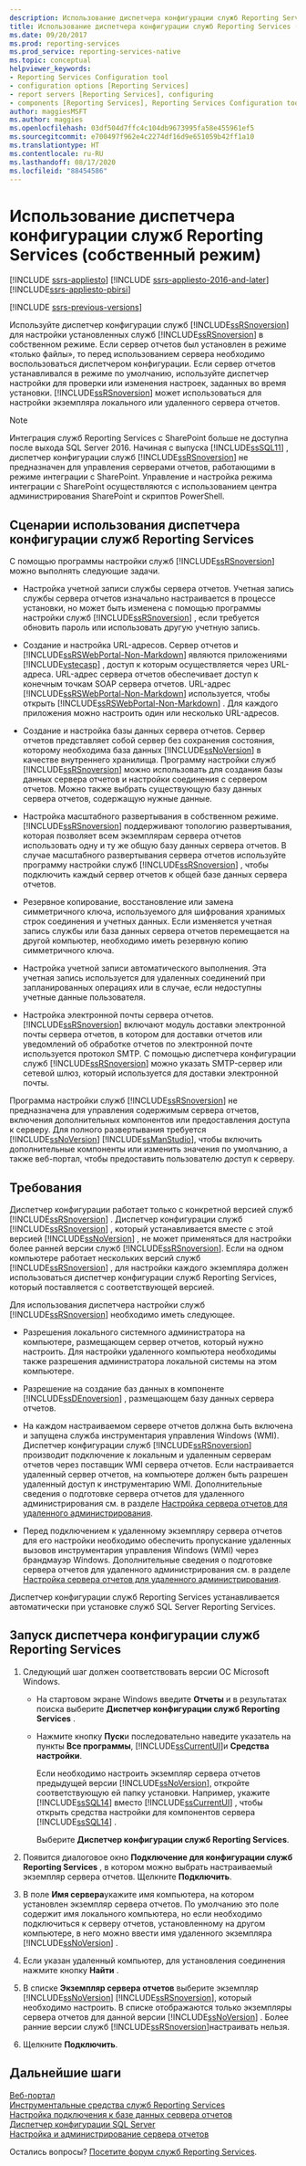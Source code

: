 ```yaml
---
description: Использование диспетчера конфигурации служб Reporting Services (собственный режим)
title: Использование диспетчера конфигурации служб Reporting Services (собственный режим) | Документы Майкрософт
ms.date: 09/20/2017
ms.prod: reporting-services
ms.prod_service: reporting-services-native
ms.topic: conceptual
helpviewer_keywords:
- Reporting Services Configuration tool
- configuration options [Reporting Services]
- report servers [Reporting Services], configuring
- components [Reporting Services], Reporting Services Configuration tool
author: maggiesMSFT
ms.author: maggies
ms.openlocfilehash: 03df504d7ffc4c104db9673995fa58e455961ef5
ms.sourcegitcommit: e700497f962e4c2274df16d9e651059b42ff1a10
ms.translationtype: HT
ms.contentlocale: ru-RU
ms.lasthandoff: 08/17/2020
ms.locfileid: "88454586"
---
```

# <a name="reporting-services-configuration-manager-native-mode"></a>Использование диспетчера конфигурации служб Reporting Services (собственный режим)

[!INCLUDE [ssrs-appliesto](../../includes/ssrs-appliesto.md)] [!INCLUDE [ssrs-appliesto-2016-and-later](../../includes/ssrs-appliesto-2016-and-later.md)] [!INCLUDE[ssrs-appliesto-pbirsi](../../includes/ssrs-appliesto-pbirs.md)]

[!INCLUDE [ssrs-previous-versions](../../includes/ssrs-previous-versions.md)]

Используйте диспетчер конфигурации служб [!INCLUDE[ssRSnoversion](../../includes/ssrsnoversion-md.md)] для настройки установленных служб [!INCLUDE[ssRSnoversion](../../includes/ssrsnoversion-md.md)] в собственном режиме. Если сервер отчетов был установлен в режиме «только файлы», то перед использованием сервера необходимо воспользоваться диспетчером конфигурации. Если сервер отчетов устанавливался в режиме по умолчанию, используйте диспетчер настройки для проверки или изменения настроек, заданных во время установки. [!INCLUDE[ssRSnoversion](../../includes/ssrsnoversion-md.md)] может использоваться для настройки экземпляра локального или удаленного сервера отчетов.

> [!NOTE]
> Интеграция служб Reporting Services с SharePoint больше не доступна после выхода SQL Server 2016. Начиная с выпуска [!INCLUDE[ssSQL11](../../includes/sssql11-md.md)] , диспетчер конфигурации служб [!INCLUDE[ssRSnoversion](../../includes/ssrsnoversion-md.md)] не предназначен для управления серверами отчетов, работающими в режиме интеграции с SharePoint. Управление и настройка режима интеграции с SharePoint осуществляются с использованием центра администрирования SharePoint и скриптов PowerShell.  
  
##  <a name="scenarios-to-use-reporting-services-configuration-manager"></a><a name="bkmk_scenarios"></a> Сценарии использования диспетчера конфигурации служб Reporting Services  
 С помощью программы настройки служб [!INCLUDE[ssRSnoversion](../../includes/ssrsnoversion-md.md)] можно выполнять следующие задачи.  
  
-   Настройка учетной записи службы сервера отчетов. Учетная запись службы сервера отчетов изначально настраивается в процессе установки, но может быть изменена с помощью программы настройки служб [!INCLUDE[ssRSnoversion](../../includes/ssrsnoversion-md.md)] , если требуется обновить пароль или использовать другую учетную запись.  
  
-   Создание и настройка URL-адресов. Сервер отчетов и [!INCLUDE[ssRSWebPortal-Non-Markdown](../../includes/ssrswebportal-non-markdown-md.md)] являются приложениями [!INCLUDE[vstecasp](../../includes/vstecasp-md.md)] , доступ к которым осуществляется через URL-адреса. URL-адрес сервера отчетов обеспечивает доступ к конечным точкам SOAP сервера отчетов. URL-адрес [!INCLUDE[ssRSWebPortal-Non-Markdown](../../includes/ssrswebportal-non-markdown-md.md)] используется, чтобы открыть [!INCLUDE[ssRSWebPortal-Non-Markdown](../../includes/ssrswebportal-non-markdown-md.md)] . Для каждого приложения можно настроить один или несколько URL-адресов.  
  
-   Создание и настройка базы данных сервера отчетов. Сервер отчетов представляет собой сервер без сохранения состояния, которому необходима база данных [!INCLUDE[ssNoVersion](../../includes/ssnoversion-md.md)] в качестве внутреннего хранилища. Программу настройки служб [!INCLUDE[ssRSnoversion](../../includes/ssrsnoversion-md.md)] можно использовать для создания базы данных сервера отчетов и настройки соединения с сервером отчетов. Можно также выбрать существующую базу данных сервера отчетов, содержащую нужные данные.  
  
-   Настройка масштабного развертывания в собственном режиме. [!INCLUDE[ssRSnoversion](../../includes/ssrsnoversion-md.md)] поддерживают топологию развертывания, которая позволяет всем экземплярам сервера отчетов использовать одну и ту же общую базу данных сервера отчетов. В случае масштабного развертывания сервера отчетов используйте программу настройки служб [!INCLUDE[ssRSnoversion](../../includes/ssrsnoversion-md.md)] , чтобы подключить каждый сервер отчетов к общей базе данных сервера отчетов.  
  
-   Резервное копирование, восстановление или замена симметричного ключа, используемого для шифрования хранимых строк соединения и учетных данных. Если изменяется учетная запись службы или база данных сервера отчетов перемещается на другой компьютер, необходимо иметь резервную копию симметричного ключа.  
  
-   Настройка учетной записи автоматического выполнения. Эта учетная запись используется для удаленных соединений при запланированных операциях или в случае, если недоступны учетные данные пользователя.  
  
-   Настройка электронной почты сервера отчетов. [!INCLUDE[ssRSnoversion](../../includes/ssrsnoversion-md.md)] включают модуль доставки электронной почты сервера отчетов, в котором для доставки отчетов или уведомлений об обработке отчетов по электронной почте используется протокол SMTP. С помощью диспетчера конфигурации служб [!INCLUDE[ssRSnoversion](../../includes/ssrsnoversion-md.md)] можно указать SMTP-сервер или сетевой шлюз, который используется для доставки электронной почты.  
  
 Программа настройки служб [!INCLUDE[ssRSnoversion](../../includes/ssrsnoversion-md.md)] не предназначена для управления содержимым сервера отчетов, включения дополнительных компонентов или предоставления доступа к серверу. Для полного развертывания требуется [!INCLUDE[ssNoVersion](../../includes/ssnoversion-md.md)] [!INCLUDE[ssManStudio](../../includes/ssmanstudio-md.md)], чтобы включить дополнительные компоненты или изменить значения по умолчанию, а также веб-портал, чтобы предоставить пользователю доступ к серверу.

##  <a name="requirements"></a><a name="bkmk_requirements"></a> Требования

Диспетчер конфигурации работает только с конкретной версией служб [!INCLUDE[ssRSnoversion](../../includes/ssrsnoversion-md.md)] . Диспетчер конфигурации служб [!INCLUDE[ssRSnoversion](../../includes/ssrsnoversion-md.md)] , который устанавливается вместе с этой версией [!INCLUDE[ssNoVersion](../../includes/ssnoversion-md.md)] , не может применяться для настройки более ранней версии служб [!INCLUDE[ssRSnoversion](../../includes/ssrsnoversion-md.md)]. Если на одном компьютере работает нескольких версий служб [!INCLUDE[ssRSnoversion](../../includes/ssrsnoversion-md.md)] , для настройки каждого экземпляра должен использоваться диспетчер конфигурации служб Reporting Services, который поставляется с соответствующей версией.  

Для использования диспетчера настройки служб [!INCLUDE[ssRSnoversion](../../includes/ssrsnoversion-md.md)] необходимо иметь следующее.

- Разрешения локального системного администратора на компьютере, размещающем сервер отчетов, который нужно настроить. Для настройки удаленного компьютера необходимы также разрешения администратора локальной системы на этом компьютере.

- Разрешение на создание баз данных в компоненте [!INCLUDE[ssDEnoversion](../../includes/ssdenoversion-md.md)] , размещающем базу данных сервера отчетов.

- На каждом настраиваемом сервере отчетов должна быть включена и запущена служба инструментария управления Windows (WMI). Диспетчер конфигурации служб [!INCLUDE[ssRSnoversion](../../includes/ssrsnoversion-md.md)] производит подключение к локальным и удаленным серверам отчетов через поставщик WMI сервера отчетов. Если настраивается удаленный сервер отчетов, на компьютере должен быть разрешен удаленный доступ к инструментарию WMI. Дополнительные сведения о подготовке сервера отчетов для удаленного администрирования см. в разделе [Настройка сервера отчетов для удаленного администрирования](../../reporting-services/report-server/configure-a-report-server-for-remote-administration.md).  

- Перед подключением к удаленному экземпляру сервера отчетов для его настройки необходимо обеспечить пропускание удаленных вызовов инструментария управления Windows (WMI) через брандмауэр Windows. Дополнительные сведения о подготовке сервера отчетов для удаленного администрирования см. в разделе [Настройка сервера отчетов для удаленного администрирования](../../reporting-services/report-server/configure-a-report-server-for-remote-administration.md).

Диспетчер конфигурации служб Reporting Services устанавливается автоматически при установке служб SQL Server Reporting Services.

##  <a name="to-start-the-reporting-services-configuration-manager"></a><a name="bkmk_start_configuration_manager"></a> Запуск диспетчера конфигурации служб Reporting Services

1.  Следующий шаг должен соответствовать версии ОС Microsoft Windows.

    - На стартовом экране Windows введите **Отчеты** и в результатах поиска выберите **Диспетчер конфигурации служб Reporting Services** .

    - Нажмите кнопку **Пуск**и последовательно наведите указатель на пункты **Все программы**, [!INCLUDE[ssCurrentUI](../../includes/sscurrentui-md.md)]и **Средства настройки**.

         Если необходимо настроить экземпляр сервера отчетов предыдущей версии [!INCLUDE[ssNoVersion](../../includes/ssnoversion-md.md)], откройте соответствующую ей папку установки. Например, укажите [!INCLUDE[ssSQL14](../../includes/sssql14-md.md)] вместо [!INCLUDE[ssCurrentUI](../../includes/sscurrentui-md.md)] , чтобы открыть средства настройки для компонентов сервера [!INCLUDE[ssSQL14](../../includes/sssql14-md.md)] .

         Выберите **Диспетчер конфигурации служб Reporting Services**.

2. Появится диалоговое окно **Подключение для конфигурации служб Reporting Services** , в котором можно выбрать настраиваемый экземпляр сервера отчетов. Щелкните **Подключить**.

3. В поле **Имя сервера**укажите имя компьютера, на котором установлен экземпляр сервера отчетов. По умолчанию это поле содержит имя локального компьютера, но если необходимо подключиться к серверу отчетов, установленному на другом компьютере, в него можно ввести имя удаленного экземпляра [!INCLUDE[ssNoVersion](../../includes/ssnoversion-md.md)] .

4. Если указан удаленный компьютер, для установления соединения нажмите кнопку **Найти** .

5. В списке **Экземпляр сервера отчетов** выберите экземпляр [!INCLUDE[ssNoVersion](../../includes/ssnoversion-md.md)] [!INCLUDE[ssRSnoversion](../../includes/ssrsnoversion-md.md)], который необходимо настроить. В списке отображаются только экземпляры сервера отчетов для данной версии [!INCLUDE[ssNoVersion](../../includes/ssnoversion-md.md)] . Более ранние версии служб [!INCLUDE[ssRSnoversion](../../includes/ssrsnoversion-md.md)]настраивать нельзя.

6. Щелкните **Подключить**.

## <a name="next-steps"></a>Дальнейшие шаги

[Веб-портал](../../reporting-services/web-portal-ssrs-native-mode.md)   
[Инструментальные средства служб Reporting Services](../../reporting-services/tools/reporting-services-tools.md)   
[Настройка подключения к базе данных сервера отчетов](../../reporting-services/install-windows/configure-a-report-server-database-connection-ssrs-configuration-manager.md)   
[Диспетчер конфигурации SQL Server](../../relational-databases/sql-server-configuration-manager.md)   
[Настройка и администрирование сервера отчетов](../../reporting-services/report-server/configure-and-administer-a-report-server-ssrs-native-mode.md)  

Остались вопросы? [Посетите форум служб Reporting Services](https://go.microsoft.com/fwlink/?LinkId=620231).
